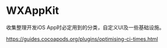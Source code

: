 # WXAppKit
收集整理开发iOS App时必定用到的分类，自定义UI及一些基础设施。 

https://guides.cocoapods.org/plugins/optimising-ci-times.html
